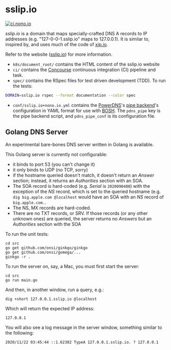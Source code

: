 # sslip.io

[![ci.nono.io](https://ci.nono.io/api/v1/pipelines/sslip.io/jobs/check-dns/badge)](https://ci.nono.io/?groups=sslip.io)

*sslip.io* is a domain that maps specially-crafted DNS A records to IP addresses
(e.g. "127-0-0-1.sslip.io" maps to 127.0.0.1). It is similar to, inspired by,
and uses much of the code of [xip.io](http://xip.io/).

Refer to the website ([sslip.io](https://sslip.io)) for more information.

- `k8s/document_root/` contains the HTML content of the sslip.io website
- `ci/` contains the [Concourse](https://concourse.ci/) continuous integration
  (CI) pipeline and task.
- `spec/` contains the RSpec files for test driven development (TDD).
  To run the tests:
```bash
DOMAIN=sslip.io rspec --format documentation --color spec
```
- `conf/sslip.io+nono.io.yml` contains the
  [PowerDNS](https://www.powerdns.com/)'s [pipe
  backend](https://doc.powerdns.com/md/authoritative/backend-pipe/)'s
  configuration in YAML format for use with [BOSH](https://bosh.io). The
  `pdns_pipe` key is the pipe backend script, and `pdns_pipe_conf` is its
  configuration file.

## Golang DNS Server

An experimental bare-bones DNS server written in Golang is available.

This Golang server is currently not configurable:

- it binds to port 53 (you can't change it)
- it only binds to UDP (no TCP, sorry)
- if the hostname queried doesn't match, it doesn't return an _Answer_ section;
  instead, it returns an _Authorities_ section with an SOA.
- The SOA record is hard-coded (e.g. _Serial_ is `2020090400`) with the
  exception of the _NS_ record, which is set to the queried hostname (e.g. `dig
  big.apple.com @localhost` would have an SOA with an _NS_ record of
  `big.apple.com.`.
- The NS, MX records are hard-coded.
- There are no TXT records, or SRV. If those records (or any other unknown ones)
  are queried, the server returns no _Answers_ but an _Authorities_ section with
  the SOA

To run the unit tests:
```
cd src
go get github.com/onsi/ginkgo/ginkgo
go get github.com/onsi/gomega/...
ginkgo -r .
```

To run the server on, say, a Mac, you must first start the server:
```
cd src
go run main.go
```
And then, in another window, run a query, e.g.:
```
dig +short 127.0.0.1.sslip.io @localhost
```
Which will return the expected IP address:
```
127.0.0.1
```
You will also see a log message in the server window, something similar to the
following:
```
2020/11/22 03:45:44 ::1.62302 TypeA 127.0.0.1.sslip.io. ? 127.0.0.1
```
